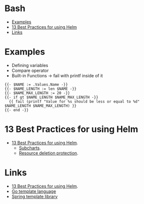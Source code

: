 Bash
===========

<!--ts-->
  * [Examples](#examples)
  * [13 Best Practices for using Helm](#13-best-practices-for-using-helm)
  * [Links](#links)
<!--te-->

Examples
====
* Defining variables
* Compare operator
* Built-in Functions -> fail with printf inside of it
```
{{- $NAME := .Values.Name -}}
{{- $NAME_LENGTH := len $NAME -}}
{{- $NAME_MAX_LENGTH := 20 -}}
{{- if gt $NAME_LENGTH $NAME_MAX_LENGTH -}}
  {{ fail (printf "Value for %s should be less or equal to %d" $NAME_LENGTH $NAME_MAX_LENGTH) }}
{{- end -}}
```

13 Best Practices for using Helm
====
* [13 Best Practices for using Helm](https://codersociety.com/blog/articles/helm-best-practices).
  * [Subcharts](https://codersociety.com/blog/articles/helm-best-practices#2-use-subcharts-to-manage-your-dependencies).
  * [Resource deletion protection](https://codersociety.com/blog/articles/helm-best-practices#9-opt-out-of-resource-deletion-with-resource-policies).

Links
====
* [13 Best Practices for using Helm](https://codersociety.com/blog/articles/helm-best-practices).
* [Go template language](https://pkg.go.dev/text/template)
* [Spring template library](https://masterminds.github.io/sprig/)